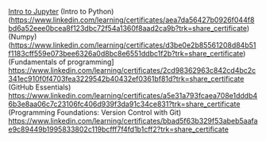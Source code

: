 [Intro to Jupyter](https://www.linkedin.com/learning/certificates/12b2eef2acb636cf96b49e5e6fe0abbefaa1db0fa11b79ddb1abde08d4d2714c?trk=share_certificate)
(Intro to Python) (https://www.linkedin.com/learning/certificates/aea7da56427b0926f044f8bd6a52eee0bcea8f123dbc72f54a1360f8aad2ca9b?trk=share_certificate)
(Numpy) (https://www.linkedin.com/learning/certificates/d3be0e2b85561208d84b51f1183cff559e073bee6326a0d8bc8e6551ddbc1f2b?trk=share_certificate)
(Fundamentals of programming] https://www.linkedin.com/learning/certificates/2cd98362963c842cd4bc2c341ec910f0f4703fea3229542b40432ef0361bf81d?trk=share_certificate
(GitHub Essentials) https://www.linkedin.com/learning/certificates/a5e31a793fcaea708e1dddb46b3e8aa06c7c23106fc406d939f3da91c34ce831?trk=share_certificate
(Programming Foundations: Version Control with Git) https://www.linkedin.com/learning/certificates/bbad5f63b329f53abeb5aafae9c89449b1995833802c119bcfff7f4fd1b1cff2?trk=share_certificate
